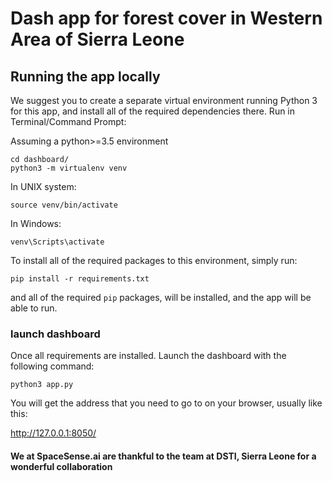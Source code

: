 # Dash app for forest cover in Western Area of Sierra Leone

## Running the app locally
We suggest you to create a separate virtual environment running Python 3 for this app, and install all of the required dependencies there. Run in Terminal/Command Prompt:

Assuming a python>=3.5 environment

```
cd dashboard/
python3 -m virtualenv venv
```
In UNIX system: 

```
source venv/bin/activate
```
In Windows: 

```
venv\Scripts\activate
```

To install all of the required packages to this environment, simply run:

```
pip install -r requirements.txt
```

and all of the required `pip` packages, will be installed, and the app will be able to run.


### launch dashboard
Once all requirements are installed. Launch the dashboard with the following command:

```
python3 app.py
```

You will get the address that you need to go to on your browser, usually like this:

http://127.0.0.1:8050/


#### We at SpaceSense.ai are thankful to the team at DSTI, Sierra Leone for a wonderful collaboration 

